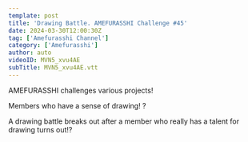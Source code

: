 ```yaml
---
template: post
title: 'Drawing Battle. AMEFURASSHI Challenge #45'
date: 2024-03-30T12:00:30Z
tag: ['Amefurasshi Channel']
category: ['Amefurasshi']
author: auto 
videoID: MVN5_xvu4AE
subTitle: MVN5_xvu4AE.vtt
---
```

AMEFURASSHI challenges various projects!


Members who have a sense of drawing! ? 

A drawing battle breaks out after a member who really has a talent for drawing turns out!?

